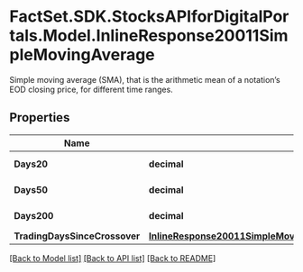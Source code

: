 # FactSet.SDK.StocksAPIforDigitalPortals.Model.InlineResponse20011SimpleMovingAverage
Simple moving average (SMA), that is the arithmetic mean of a notation’s EOD closing price, for different time ranges.

## Properties

Name | Type | Description | Notes
------------ | ------------- | ------------- | -------------
**Days20** | **decimal** | 20 trading days. | [optional] 
**Days50** | **decimal** | 50 trading days. | [optional] 
**Days200** | **decimal** | 200 trading days. | [optional] 
**TradingDaysSinceCrossover** | [**InlineResponse20011SimpleMovingAverageTradingDaysSinceCrossover**](InlineResponse20011SimpleMovingAverageTradingDaysSinceCrossover.md) |  | [optional] 

[[Back to Model list]](../README.md#documentation-for-models) [[Back to API list]](../README.md#documentation-for-api-endpoints) [[Back to README]](../README.md)


